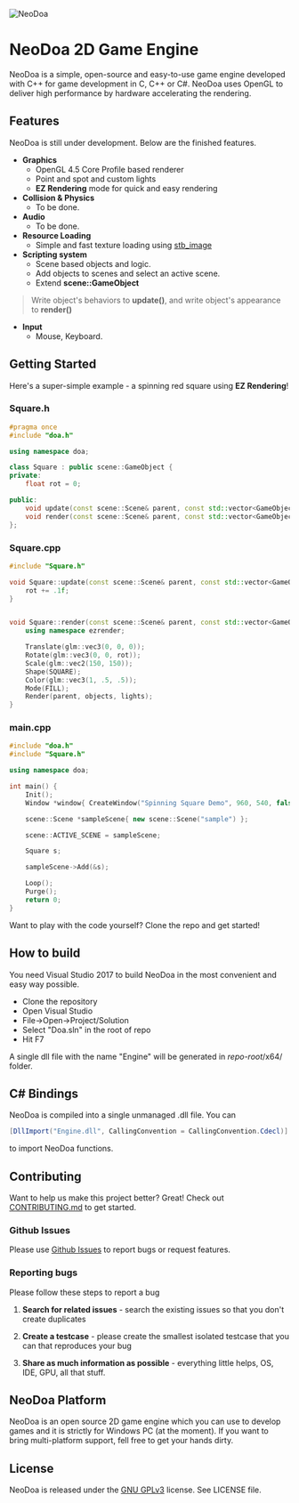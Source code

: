 ![NeoDoa](https://user-images.githubusercontent.com/25724155/72576385-9ca35100-38e0-11ea-9f10-5de3852e6df3.png "NeoDoa Logo")

# NeoDoa 2D Game Engine

NeoDoa is a simple, open-source and easy-to-use game engine developed with C++ for game development in C, C++ or C#. NeoDoa uses OpenGL to deliver high performance by hardware accelerating the rendering.

## Features

NeoDoa is still under development. Below are the finished features.

* **Graphics**
    * OpenGL 4.5 Core Profile based renderer
    * Point and spot and custom lights
	* __EZ Rendering__ mode for quick and easy rendering
* **Collision & Physics**
    * To be done.
* **Audio**
    * To be done.
* **Resource Loading**
    * Simple and fast texture loading using [stb_image](https://github.com/nothings/stb/blob/master/stb_image.h)
* **Scripting system**
	* Scene based objects and logic.
	* Add objects to scenes and select an active scene.  
    * Extend __scene::GameObject__
>   Write object's behaviors to __update()__, and write object's appearance to __render()__
* **Input**
    * Mouse, Keyboard.

## Getting Started

Here's a super-simple example - a spinning red square using __EZ Rendering__!

### Square.h
```c++
#pragma once
#include "doa.h"

using namespace doa;

class Square : public scene::GameObject {
private:
	float rot = 0;

public:
	void update(const scene::Scene& parent, const std::vector<GameObject*>& objects, const std::vector<scene::Light*>& lights) override;
	void render(const scene::Scene& parent, const std::vector<GameObject*>& objects, const std::vector<scene::Light*>& lights) const override;
};
```

### Square.cpp
```c++
#include "Square.h"

void Square::update(const scene::Scene& parent, const std::vector<GameObject*>& objects, const std::vector<scene::Light*>& lights) {
	rot += .1f;
}


void Square::render(const scene::Scene& parent, const std::vector<GameObject*>& objects, const std::vector<scene::Light*>& lights) const {
	using namespace ezrender;

	Translate(glm::vec3(0, 0, 0));
	Rotate(glm::vec3(0, 0, rot));
	Scale(glm::vec2(150, 150));
	Shape(SQUARE);
	Color(glm::vec3(1, .5, .5));
	Mode(FILL);
	Render(parent, objects, lights);
}
```

### main.cpp
```c++
#include "doa.h"
#include "Square.h"

using namespace doa;

int main() {
	Init();
	Window *window{ CreateWindow("Spinning Square Demo", 960, 540, false) };

	scene::Scene *sampleScene{ new scene::Scene("sample") };

	scene::ACTIVE_SCENE = sampleScene;

	Square s;

	sampleScene->Add(&s);

	Loop();
	Purge();
	return 0;
}
```

Want to play with the code yourself? Clone the repo and get started!

## How to build

You need Visual Studio 2017 to build NeoDoa in the most convenient and easy way possible.

 * Clone the repository
 * Open Visual Studio
 * File->Open->Project/Solution
 * Select "Doa.sln" in the root of repo
 * Hit F7
 
A single dll file with the name "Engine" will be generated in _repo-root_/x64/ folder.


## C# Bindings

NeoDoa is compiled into a single unmanaged .dll file. You can 

```c#
[DllImport("Engine.dll", CallingConvention = CallingConvention.Cdecl)]
```

to import NeoDoa functions.

## Contributing

Want to help us make this project better? Great!
Check out [CONTRIBUTING.md](https://github.com/aeris170/NeoDoa/blob/master/CONTRIBUTING.md) to get started.

### Github Issues

Please use [Github Issues](https://github.com/aeris170/NeoDoa/issues) to report bugs or request features.

### Reporting bugs

Please follow these steps to report a bug

1. **Search for related issues** - search the existing issues so that you don't create duplicates

2. **Create a testcase** - please create the smallest isolated testcase that you can that reproduces your bug

3. **Share as much information as possible** - everything little helps, OS, IDE, GPU, all that stuff.

## NeoDoa Platform

NeoDoa is an open source 2D game engine which you can use to develop games and it is strictly for Windows PC (at the moment). If you want to bring multi-platform support, fell free to get your hands dirty.

## License

NeoDoa is released under the [GNU GPLv3](https://choosealicense.com/licenses/gpl-3.0/) license. See LICENSE file.